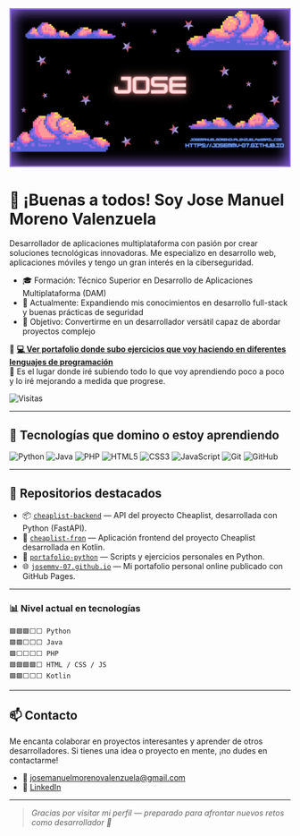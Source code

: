 
![banner](banner.png)


# 👋 ¡Buenas a todos! Soy Jose Manuel Moreno Valenzuela

Desarrollador de aplicaciones multiplataforma con pasión por crear soluciones tecnológicas innovadoras. Me especializo en desarrollo web, aplicaciones móviles y tengo un gran interés en la ciberseguridad.
- 🎓 Formación: Técnico Superior en Desarrollo de Aplicaciones Multiplataforma (DAM)
- 🌱 Actualmente: Expandiendo mis conocimientos en desarrollo full-stack y buenas prácticas de seguridad
- 🎯 Objetivo: Convertirme en un desarrollador versátil capaz de abordar proyectos complejo

🔗 **[💻 Ver portafolio donde subo ejercicios que voy haciendo en diferentes lenguajes de programación](https://josemmv-07.github.io)**  
📂 Es el lugar donde iré subiendo todo lo que voy aprendiendo poco a poco y lo iré mejorando a medida que progrese.

![Visitas](https://komarev.com/ghpvc/?username=josemmv-07&color=00ff00)

---

## 🚀 Tecnologías que domino o estoy aprendiendo

![Python](https://img.shields.io/badge/Python-3776AB?style=for-the-badge&logo=python&logoColor=white)
![Java](https://img.shields.io/badge/Java-ED8B00?style=for-the-badge&logo=java&logoColor=white)
![PHP](https://img.shields.io/badge/PHP-777BB4?style=for-the-badge&logo=php&logoColor=white)
![HTML5](https://img.shields.io/badge/HTML5-E34F26?style=for-the-badge&logo=html5&logoColor=white)
![CSS3](https://img.shields.io/badge/CSS3-1572B6?style=for-the-badge&logo=css3&logoColor=white)
![JavaScript](https://img.shields.io/badge/JavaScript-F7DF1E?style=for-the-badge&logo=javascript&logoColor=black)
![Git](https://img.shields.io/badge/Git-F05032?style=for-the-badge&logo=git&logoColor=white)
![GitHub](https://img.shields.io/badge/GitHub-000000?style=for-the-badge&logo=github&logoColor=white)

---

## 📁 Repositorios destacados

- 📦 [`cheaplist-backend`](https://github.com/josemmv-07/cheaplist-backend) — API del proyecto Cheaplist, desarrollada con Python (FastAPI).
- 📱 [`cheaplist-fron`](https://github.com/josemmv-07/cheaplist-fron) — Aplicación frontend del proyecto Cheaplist desarrollada en Kotlin.
- 🐍 [`portafolio-python`](https://github.com/josemmv-07/portafolio-python) — Scripts y ejercicios personales en Python.
- 🌐 [`josemmv-07.github.io`](https://github.com/josemmv-07/josemmv-07.github.io) — Mi portafolio personal online publicado con GitHub Pages.

---


### 📊 Nivel actual en tecnologías

```text
🟩🟩🟩⬜⬜ Python  
🟩🟩⬜⬜⬜ Java  
🟩⬜⬜⬜⬜ PHP  
🟩🟩🟩🟩⬜ HTML / CSS / JS
🟩🟩⬜⬜⬜ Kotlin
```

---

## 📫 Contacto

Me encanta colaborar en proyectos interesantes y aprender de otros desarrolladores. Si tienes una idea o proyecto en mente, ¡no dudes en contactarme!

- 📧 josemanuelmorenovalenzuela@gmail.com  
- 💼 [LinkedIn](https://www.linkedin.com/in/jose-manuel-moreno-valenzuela-ba44722a5/)

---

> *Gracias por visitar mi perfil — preparado para afrontar nuevos retos como desarrollador 🚀*
